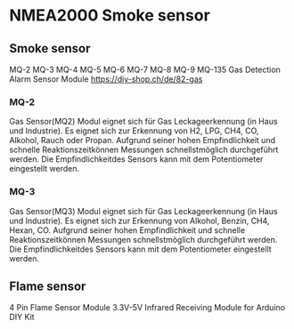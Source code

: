 # NMEA2000 Smoke sensor

## Smoke sensor
MQ-2 MQ-3 MQ-4 MQ-5 MQ-6 MQ-7 MQ-8 MQ-9 MQ-135 Gas Detection Alarm Sensor Module
https://diy-shop.ch/de/82-gas

### MQ-2
Gas Sensor(MQ2) Modul eignet sich für Gas Leckageerkennung (in Haus und Industrie). Es eignet sich zur Erkennung von H2, LPG, CH4, CO, Alkohol, Rauch oder Propan. Aufgrund seiner hohen Empfindlichkeit und schnelle Reaktionszeitkönnen Messungen schnellstmöglich durchgeführt werden. Die Empfindlichkeitdes Sensors kann mit dem Potentiometer eingestellt werden.

### MQ-3
Gas Sensor(MQ3) Modul eignet sich für Gas Leckageerkennung (in Haus und Industrie). Es eignet sich zur Erkennung von Alkohol, Benzin, CH4, Hexan, CO. Aufgrund seiner hohen Empfindlichkeit und schnelle Reaktionszeitkönnen Messungen schnellstmöglich durchgeführt werden. Die Empfindlichkeitdes Sensors kann mit dem Potentiometer eingestellt werden.

## Flame sensor
4 Pin Flame Sensor Module 3.3V-5V Infrared Receiving Module for Arduino DIY Kit
